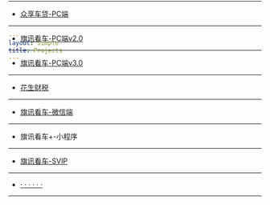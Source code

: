 ```yaml
---
layout: simple
title: Projects
---
```


<style>
	h1 {
		font-size: 30px;
	}

	/* Fix this for real instead of in every place */
	h1 {
		margin-top: -200px;
		margin-bottom: 20px;
	}

	#email {
		text-align: center;
		font-size: 25px;
	}
</style>

# 参与过的项目

---

* [众享车贷-PC端](http://carhot.cn/mobile)

---

* [旗讯看车-PC端v2.0](http://carhot.cn/)

---

* [旗讯看车-PC端v3.0](http://carhot.cn/)

---

* [花生财税](http://hs.myonlystar.com/)

---

* [旗讯看车-微信端](http://carhot.cn/mobile)

---

* 旗讯看车+-小程序

---

* [旗讯看车-SVIP](http://4s.carhot.cn/)

---

* [ · · · · · · ](https://github.com/davidkoojohn)

---